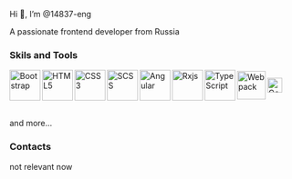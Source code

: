 Hi 👋, I’m @14837-eng

A passionate frontend developer from Russia

### Skils and Tools

<div style="display: flex; align-items: center;">  
  <img align="left" alt="Bootstrap" width="54px" src="https://img.icons8.com/color/452/bootstrap.png">
  <img align="left" alt="HTML5" width="54px" src="https://www.iconninja.com/files/840/443/663/logo-icon.png">
  <img align="left" alt="CSS3" width="54px"  src="https://upload.wikimedia.org/wikipedia/commons/thumb/7/70/Devicon-css3-plain.svg/1024px-Devicon-css3-plain.svg.png">
  <img align="left" alt="SCSS" width="54px" src="https://miro.medium.com/max/1024/1*9U1toerFxB8aiFRreLxEUQ.png">
  <img align="left" alt="Angular" width="54px" src="https://upload.wikimedia.org/wikipedia/commons/thumb/c/cf/Angular_full_color_logo.svg/1200px-Angular_full_color_logo.svg.png">
  <img align="left" alt="Rxjs" width="54px" src="https://logowiki.net/uploads/logo/r/rxjs-1.svg">
  <img align="left" alt="TypeScript" width="54px" src="https://blog.submain.com/wp-content/uploads/2020/12/typescript_2500.png">
  <img align="left" alt="Webpack" width="50px" src="https://cdn.worldvectorlogo.com/logos/webpack.svg">
  <img align="left" alt="Golang" width="26px" src="https://go.dev/blog/go-brand/Go-Logo/PNG/Go-Logo_Blue.png">
</div>
<br>

and more...
<br>

### Contacts
not relevant now

